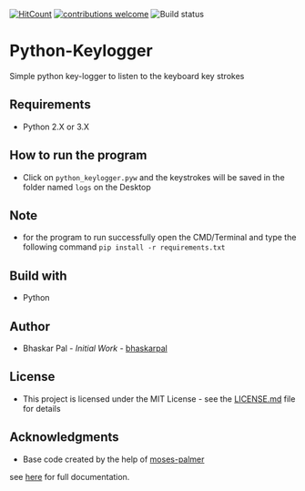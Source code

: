 [![HitCount](http://hits.dwyl.com/onyx-storm/tkinter-ATM.svg)](http://hits.dwyl.com/onyx-storm/Python-Keylogger)
[![contributions welcome](https://img.shields.io/badge/contributions-welcome-brightgreen.svg?style=flat)](https://github.com/onyx-storm)
![Build status](https://ci.appveyor.com/api/projects/status/pjxh5g91jpbh7t84?svg=true)
# Python-Keylogger
Simple python key-logger to listen to the keyboard key strokes


## Requirements
* Python 2.X or 3.X

## How to run the program 
* Click on `python_keylogger.pyw` and the keystrokes will be saved in the folder named `logs` on the Desktop

## Note

* for the program to run successfully open the CMD/Terminal and type the following command `pip install -r requirements.txt`

## Build with
* Python


## Author
* Bhaskar Pal - *Initial Work* - [bhaskarpal](https://github.com/onyx-storm) 

## License
* This project is licensed under the MIT License - see the [LICENSE.md](LICENSE) file for details

## Acknowledgments
* Base code created by the help of [moses-palmer](https://github.com/moses-palmer/pynput) 

see [here](https://pynput.readthedocs.io/en/latest/) for full documentation.








